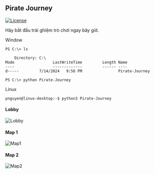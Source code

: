 ## Pirate Journey
[![License](https://img.shields.io/github/license/mashape/apistatus.svg)](https://github.com/PhcNguyen/Pirate-Journey/blob/main/.github/LICENSE)

Hãy bắt đầu trải ghiệm trò chơi ngay bây giờ.

Window
```
PS C:\> ls

    Directory: C:\
Mode                 LastWriteTime         Length Name
----                 -------------         ------ ----
d-----         7/14/2024   9:56 PM                Pirate-Journey

PS C:\> python Pirate-Journey
```

Linux
```
pnguyen@linux-desktop:-$ python3 Pirate-Journey
```

#### Lobby
![Lobby](https://github.com/PhcNguyen/Pirate-Journey/blob/main/.github/images/image2.png)

#### Map 1
![Map1](https://github.com/PhcNguyen/Pirate-Journey/blob/main/.github/images/image1.png)

#### Map 2
![Map2](https://github.com/PhcNguyen/Pirate-Journey/blob/main/.github/images/image3.png)